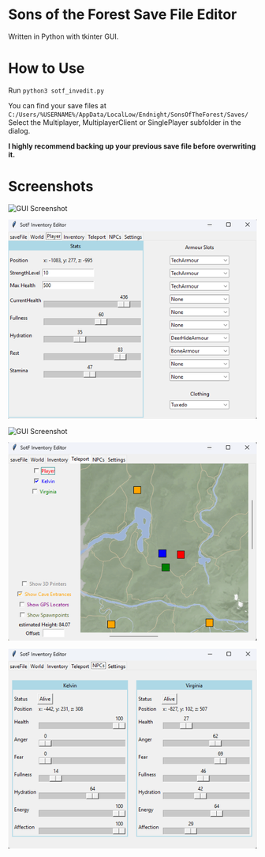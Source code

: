 # Sons of the Forest Save File Editor
Written in Python with tkinter GUI.

# How to Use
Run `python3 sotf_invedit.py`

You can find your save files at `C:/Users/%USERNAME%/AppData/LocalLow/Endnight/SonsOfTheForest/Saves/`  
Select the Multiplayer, MultiplayerClient or SinglePlayer subfolder in the dialog.

**I highly recommend backing up your previous save file before overwriting it.**

# Screenshots

![GUI Screenshot](res/screenshot2.png)

![GUI Screenshot](res/screenshot5.png)

![GUI Screenshot](res/screenshot1.png)

![GUI Screenshot](res/screenshot3.png)

![GUI Screenshot](res/screenshot4.png)